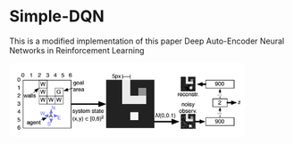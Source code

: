 # Simple-DQN

This is a modified implementation of this paper
Deep Auto-Encoder Neural Networks in Reinforcement Learning

<img src="./picture/paper.PNG"  alt="paper" align=center />
